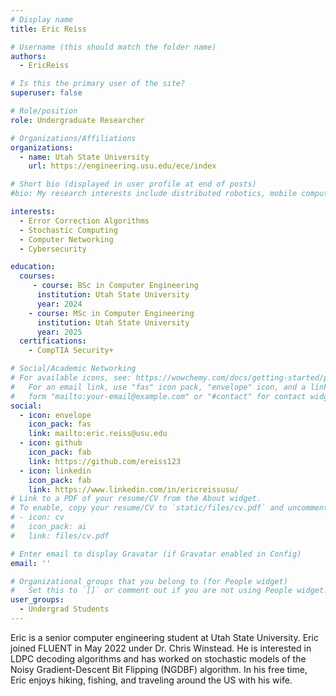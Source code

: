 ```yaml
---
# Display name
title: Eric Reiss

# Username (this should match the folder name)
authors:
  - EricReiss

# Is this the primary user of the site?
superuser: false

# Role/position
role: Undergraduate Researcher

# Organizations/Affiliations
organizations:
  - name: Utah State University
    url: https://engineering.usu.edu/ece/index

# Short bio (displayed in user profile at end of posts)
#bio: My research interests include distributed robotics, mobile computing and programmable matter.

interests:
  - Error Correction Algorithms
  - Stochastic Computing
  - Computer Networking
  - Cybersecurity

education:
  courses:
     - course: BSc in Computer Engineering
      institution: Utah State University
      year: 2024
    - course: MSc in Computer Engineering
      institution: Utah State University
      year: 2025
  certifications:
    - CompTIA Security+

# Social/Academic Networking
# For available icons, see: https://wowchemy.com/docs/getting-started/page-builder/#icons
#   For an email link, use "fas" icon pack, "envelope" icon, and a link in the
#   form "mailto:your-email@example.com" or "#contact" for contact widget.
social:
  - icon: envelope
    icon_pack: fas
    link: mailto:eric.reiss@usu.edu
  - icon: github
    icon_pack: fab
    link: https://github.com/ereiss123
  - icon: linkedin
    icon_pack: fab
    link: https://www.linkedin.com/in/ericreissusu/
# Link to a PDF of your resume/CV from the About widget.
# To enable, copy your resume/CV to `static/files/cv.pdf` and uncomment the lines below.
# - icon: cv
#   icon_pack: ai
#   link: files/cv.pdf

# Enter email to display Gravatar (if Gravatar enabled in Config)
email: ''

# Organizational groups that you belong to (for People widget)
#   Set this to `[]` or comment out if you are not using People widget.
user_groups:
  - Undergrad Students
---
```

Eric is a senior computer engineering student at Utah State University. Eric joined FLUENT in May 2022 under Dr. Chris Winstead. He is interested in LDPC decoding algorithms and has worked on stochastic models of the Noisy Gradient-Descent Bit Flipping (NGDBF) algorithm. In his free time, Eric enjoys hiking, fishing, and traveling around the US with his wife. 
